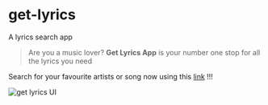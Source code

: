 # get-lyrics
A lyrics search app 

> Are you a music lover?  **Get Lyrics App** is your number one stop for all the lyrics you need

Search for your favourite artists or song now using this [link](https://get-song-lyrics-app.netlify.app/) !!!


<img src="https://github.com/eric-asare/get-lyrics/blob/main/images/GET-LYRICS.png"
     alt="get lyrics UI"
     style="" />
